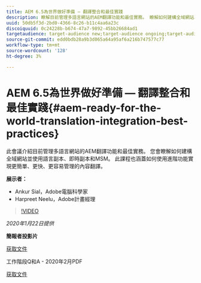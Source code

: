 ```yaml
---
title: AEM 6.5為世界做好準備 — 翻譯整合和最佳實踐
description: 瞭解目前管理多語言網站的AEM翻譯功能和最佳實務。 瞭解如何建構全域網站、使用語言副本、即時副本和MSM。 使用進階功能，實現更簡單、更快、更容易管理的內容翻譯。
uuid: 50db5f3d-2bd0-4366-8c26-b11c4aa6a23c
discoiquuid: 0c24228b-b674-47a7-9892-45bb26684ad1
targetaudience: target-audience new;target-audience ongoing;target-audience upgrader
source-git-commit: edd0bdb28a9b3d065a64a95af6a216b747577c77
workflow-type: tm+mt
source-wordcount: '128'
ht-degree: 3%

---
```


# AEM 6.5為世界做好準備 — 翻譯整合和最佳實踐{#aem-ready-for-the-world-translation-integration-best-practices}

此會議介紹目前管理多語言網站的AEM翻譯功能和最佳實務。 您會瞭解如何建構全域網站並使用語言副本、即時副本和MSM。 此課程也涵蓋如何使用進階功能實現更簡單、更快、更容易管理的內容翻譯。

**展示者：**

* Ankur Sial，Adobe電腦科學家
* Harpreet Neelu，Adobe計畫經理

>[!VIDEO](https://video.tv.adobe.com/v/31153?quality=9)

*2020年1月22日提供*

**簡報者投影片**

[获取文件](assets/gems-2020-translations.pdf)

工作階段Q和A - 2020年2月PDF

[获取文件](assets/aem-gems-translationqnafeb2020.pdf)
